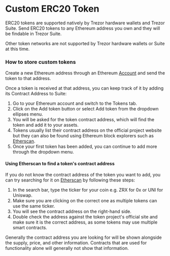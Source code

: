 # Custom ERC20 Token

ERC20 tokens are supported natively by Trezor hardware wallets and Trezor Suite. Send ERC20 tokens to any Ethereum address you own and they will be findable in Trezor Suite.

Other token networks are not supported by Trezor hardware wallets or Suite at this time.

### How to store custom tokens

Create a new Ethereum address through an Ethereum [Account](https://www.notion.so/Accounts-60adc181cc424c90877650768cb8053d) and send the token to that address.

Once a token is received at that address, you can keep track of it by adding its Contract Address to Suite:

1. Go to your Ethereum account and switch to the Tokens tab.  
2. Click on the Add token button or select Add token from the dropdown ellipses menu.
3. You will be asked for the token contract address, which will find the token and add it to your assets.
4. Tokens usually list their contract address on the official project website but they can also be found using Ethereum block explorers such as [Etherscan](https://etherscan.io/).
5. Once your first token has been added, you can continue to add more through the dropdown menu.

#### Using Etherscan to find a token's contract address

If you do not know the contract address of the token you want to add, you can try searching for it on [Etherscan](https://etherscan.io/) by following these steps:

1. In the search bar, type the ticker for your coin e.g. ZRX for 0x or UNI for Uniswap.
2. Make sure you are clicking on the correct one as multiple tokens can use the same ticker.
3. You will see the contract address on the right-hand side.
4. Double check the address against the token project's official site and make sure it is the correct address, as some tokens may use multiple smart contracts.

Generally the contract address you are looking for will be shown alongside the supply, price, and other information. Contracts that are used for functionality alone will generally not show that information.

